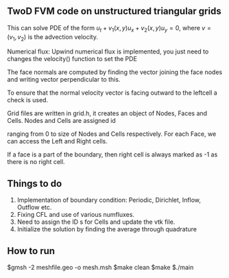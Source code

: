 ## TwoD FVM code  on unstructured triangular grids

This can solve PDE of the form $u_t + v_1(x,y) u_x + v_2(x,y) u_y = 0,$ where $v= (v_1,v_2)$ is the advection velocity.

Numerical flux: Upwind numerical flux is implemented, you just need to changes the velocity() function to set the PDE

The face normals are computed by finding the vector joining the face nodes and writing vector perpendicular to this.

To ensure that the normal velocity vector is facing outward to the leftcell a check is used.

Grid files are written in grid.h, it creates an object of Nodes, Faces and Cells. Nodes and Cells are assigned id

ranging from 0 to size of Nodes and Cells respectively. For each Face, we can access the Left and Right cells. 

If a face is a part of the boundary, then right cell is always marked as -1 as there is no right cell. 

## Things to do

1. Implementation of boundary condition: Periodic, Dirichlet, Inflow, Outflow etc.
2. Fixing CFL and use of various numfluxes.
3. Need to assign the ID s for Cells and update the vtk file.
4. Initialize the solution by finding the average through quadrature

## How to run

$gmsh -2 meshfile.geo -o mesh.msh
$make clean
$make
$./main